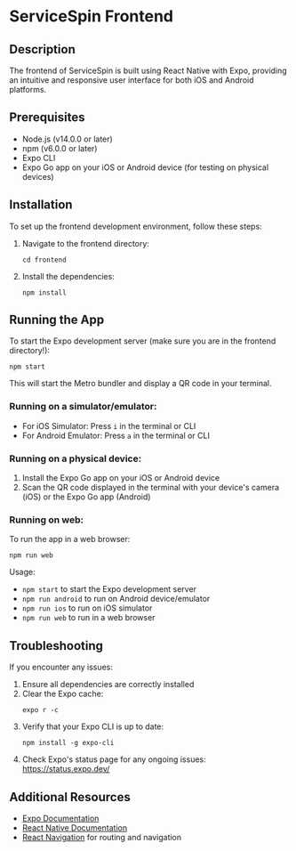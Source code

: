 # ServiceSpin Frontend

## Description

The frontend of ServiceSpin is built using React Native with Expo, providing an intuitive and responsive user interface for both iOS and Android platforms.

## Prerequisites

- Node.js (v14.0.0 or later)
- npm (v6.0.0 or later)
- Expo CLI
- Expo Go app on your iOS or Android device (for testing on physical devices)

## Installation

To set up the frontend development environment, follow these steps:

1. Navigate to the frontend directory:

   ```
   cd frontend
   ```

2. Install the dependencies:
   ```
   npm install
   ```

## Running the App

To start the Expo development server (make sure you are in the frontend directory!):

```
npm start
```

This will start the Metro bundler and display a QR code in your terminal.

### Running on a simulator/emulator:

- For iOS Simulator: Press `i` in the terminal or CLI
- For Android Emulator: Press `a` in the terminal or CLI

### Running on a physical device:

1. Install the Expo Go app on your iOS or Android device
2. Scan the QR code displayed in the terminal with your device's camera (iOS) or the Expo Go app (Android)

### Running on web:

To run the app in a web browser:

```
npm run web
```

Usage:

- `npm start` to start the Expo development server
- `npm run android` to run on Android device/emulator
- `npm run ios` to run on iOS simulator
- `npm run web` to run in a web browser

## Troubleshooting

If you encounter any issues:

1. Ensure all dependencies are correctly installed
2. Clear the Expo cache:
   ```
   expo r -c
   ```
3. Verify that your Expo CLI is up to date:
   ```
   npm install -g expo-cli
   ```
4. Check Expo's status page for any ongoing issues: https://status.expo.dev/

## Additional Resources

- [Expo Documentation](https://docs.expo.dev/)
- [React Native Documentation](https://reactnative.dev/docs/getting-started)
- [React Navigation](https://reactnavigation.org/) for routing and navigation
